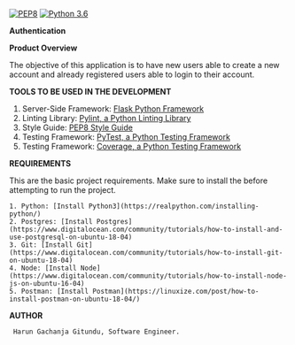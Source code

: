 [![PEP8](https://img.shields.io/badge/code%20style-pep8-green.svg)](https://www.python.org/dev/peps/pep-0008/) [![Python 3.6](https://img.shields.io/badge/python-3.6-blue.svg)](https://www.python.org/downloads/release/python-360/)

**Authentication**


**Product Overview**

The objective of this application is to have new users able to create a new account and already registered users able to login to their account.

**TOOLS TO BE USED IN THE DEVELOPMENT**

1. Server-Side Framework: [Flask Python Framework](http://flask.pocoo.org/)
2. Linting Library: [Pylint, a Python Linting Library](https://www.pylint.org/)
3. Style Guide: [PEP8 Style Guide](https://www.python.org/dev/peps/pep-0008/)
4. Testing Framework: [PyTest, a Python Testing Framework](https://docs.pytest.org/en/latest/)
5. Testing Framework: [Coverage, a Python Testing Framework](https://coverage.readthedocs.io/en/v4.5.x/)


**REQUIREMENTS**

This are the basic project requirements. Make sure to install the before attempting to run the project.

	1. Python: [Install Python3](https://realpython.com/installing-python/)
	2. Postgres: [Install Postgres](https://www.digitalocean.com/community/tutorials/how-to-install-and-use-postgresql-on-ubuntu-18-04)
	3. Git: [Install Git](https://www.digitalocean.com/community/tutorials/how-to-install-git-on-ubuntu-18-04)
	4. Node: [Install Node](https://www.digitalocean.com/community/tutorials/how-to-install-node-js-on-ubuntu-16-04)
	5. Postman: [Install Postman](https://linuxize.com/post/how-to-install-postman-on-ubuntu-18-04/)

**AUTHOR**

     Harun Gachanja Gitundu, Software Engineer.
